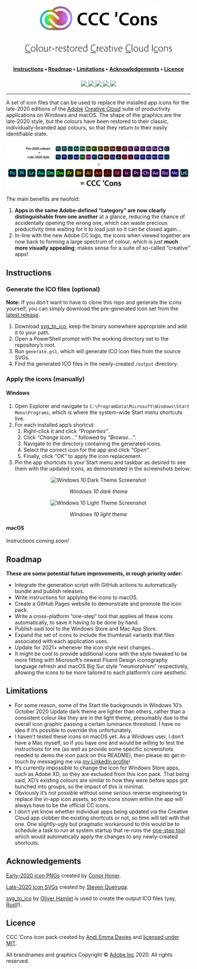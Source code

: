 <div align="center">
    <h1>
        <p><img src="logo.png" alt="CCC ’Cons" width="320px"></p>
        <p><img src="subtitle.png" alt="Colour-restored Creative Cloud Icons" width="400px"></p>
    </h1>
    <h4>
        <a href="#instructions">Instructions</a>
        •
        <a href="#roadmap">Roadmap</a>
        •
        <a href="#limitations">Limitations</a>
        •
        <a href="#acknowledgements">Acknowledgements</a>
        •
        <a href="#licence">Licence</a>
    </h4>
    <h3>
        <a href="https://www.github.com/andidavies92">
            <img src="https://img.shields.io/badge/maintainer-%40andidavies92-yellow">
        </a>
        <a href="https://www.github.com/andidavies92/ccc-cons/commit/2911f6b38d18fbb6e0ddffd9008f8cf2490bca63">
            <img src="https://img.shields.io/badge/initial%20commit-15th%20october%202020-brightgreen">
        </a>
        <a href="https://www.github.com/andidavies92/ccc-cons/commits/main">
            <img src="https://img.shields.io/github/last-commit/andidavies92/ccc-cons?color=blue&label=last%20updated">
        </a>
        <a href="https://www.github.com/andidavies92/ccc-cons/releases/latest">
            <img src="https://img.shields.io/github/v/release/andidavies92/ccc-cons?color=blueviolet&label=latest%20release">
        </a>
        <a href="#licence">
            <img src="https://img.shields.io/badge/licence-%C2%A9%20%2B%20MIT-crimson">
        </a>
    </h3>
</div>

---

A set of icon files that can be used to replace the installed app icons for the late-2020 editions of the [Adobe](https://www.adobe.com/) [Creative Cloud](https://www.adobe.com/creativecloud) suite of productivity applications on Windows and macOS. The shape of the graphics are the late-2020 style, but the colours have been restored to their classic, individually-branded app colours, so that they return to their easily identifiable state.

![Hero Image](hero.png)

The main benefits are twofold:

1. **Apps in the same Adobe-defined “category” are now clearly distinguishable from one another** at a glance, reducing the chance of accidentally opening the wrong one, which can waste precious productivity time waiting for it to load just so it can be closed again…
2. In-line with the new Adobe CC logo, the icons when viewed together are now back to forming a large spectrum of colour, which is just **much more visually appealing**; makes sense for a suite of so-called “creative” apps!

## Instructions

### Generate the ICO files (optional)

**Note:** If you don’t want to have to clone this repo and generate the icons yourself, you can simply download the pre-generated icon set from the [latest release](https://www.github.com/andidavies92/ccc-cons/releases/latest).

1. Download [svg_to_ico](https://www.github.com/Ortham/svg_to_ico), keep the binary somewhere appropriate and add it to your path.
2. Open a PowerShell prompt with the working directory set to the repository’s root.
3. Run `generate.ps1`, which will generate ICO icon files from the source SVGs.
4. Find the generated ICO files in the newly-created `/output` directory.

### Apply the icons (manually)

#### Windows

1. Open Explorer and navigate to `C:\ProgramData\Microsoft\Windows\Start Menu\Programs`, which is where the system-wide Start menu shortcuts live.
2. For each installed app’s shortcut:
   1. Right-click it and click _“Properties”_.
   2. Click _“Change Icon…”_ followed by _“Browse…”_.
   3. Navigate to the directory containing the generated icons.
   4. Select the correct icon for the app and click _“Open”_.
   5. Finally, click _“OK”_ to apply the icon replacement.
3. Pin the app shortcuts to your Start menu and taskbar as desired to see them with the updated icons, as demonstrated in the screenshots below:

<div align="center">
    <img src="windows-dark-theme-screenshot.png" alt="Windows 10 Dark Theme Screenshot">
    <p><i>Windows 10 dark theme</i></p>
</div>

<div align="center">
    <img src="windows-light-theme-screenshot.png" alt="Windows 10 Light Theme Screenshot">
    <p><i>Windows 10 light theme</i></p>
</div>

#### macOS

_Instructions coming soon!_

## Roadmap

**These are some potential future improvements, in rough priority order:**

* Integrate the generation script with GitHub actions to automatically bundle and publish releases.
* Write instructions for applying the icons to macOS.
* Create a GitHub Pages website to demonstrate and promote the icon pack.
* Write a cross-platform “one-step” tool that applies all these icons automatically, to save it having to be done by hand.
* Publish said tool to the Windows Store and Mac App Store.
* Expand the set of icons to include the thumbnail variants that files associated with each application uses.
* Update for 2021+ whenever the icon style next changes…
* It might be cool to provide additional icons with the style tweaked to be more fitting with Microsoft’s newest Fluent Design iconography language refresh and macOS Big Sur style “neumorphism” respectively, allowing the icons to be more tailored to each platform’s core aesthetic.

## Limitations

* For some reason, some of the Start tile backgrounds in Windows 10’s October 2020 Update dark theme are lighter than others, rather than a consistent colour like they are in the light theme, presumably due to the overall icon graphic passing a certain luminance threshold. I have no idea if it’s possible to override this unfortunately.
* I haven’t tested these icons on macOS yet. As a Windows user, I don’t have a Mac myself, so if you have one and would be willing to test the instructions for me (as well as provide some specific screenshots needed to demo the icon pack on this README), then please do get in-touch by messaging me via [my LinkedIn profile](https://www.linkedin.com/in/andidavies92)!
* It’s currently impossible to change the icon for Windows Store apps, such as Adobe XD, so they are excluded from this icon pack. That being said, XD’s existing colours are similar to how they were before apps got bunched into groups, so the impact of this is minimal.
* Obviously it’s not possible without some _serious_ reverse engineering to replace the in-app icon assets, so the icons shown within the app will always have to be the official CC icons.
* I don’t yet know whether individual apps being updated via the Creative Cloud app clobber the existing shortcuts or not, so time will tell with that one. One slightly-ugly but pragmatic workaround to this would be to schedule a task to run at system startup that re-runs the [one-step tool](#roadmap) which would automatically apply the changes to any newly-created shortcuts.

## Acknowledgements

[Early-2020 icon PNGs](https://www.gumroad.com/l/xbxCK) created by [Conor Honer](https://www.behance.net/conorhoner).

[Late-2020 icon SVGs](https://www.stevenqueiruga.com/adobe-icons) created by [Steven Queiruga](https://www.stevenqueiruga.com/).

[svg_to_ico](https://www.github.com/Ortham/svg_to_ico) by [Oliver Hamlet](https://www.github.com/Ortham) is used to create the output ICO files (yay, [Rust](https://www.rust-lang.org/)!).

## Licence

CCC ’Cons icon pack created by [Andi Emma Davies](https://www.github.com/andidavies92) and [licensed under MIT](LICENCE).

All brandnames and graphics Copyright © [Adobe Inc](https://www.adobe.com/) 2020. All rights reserved.
